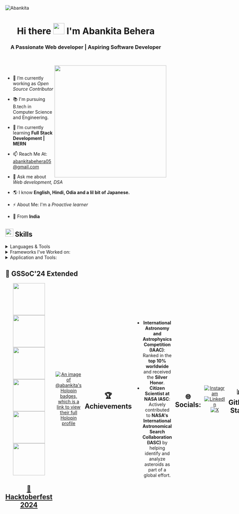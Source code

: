 <p align="left"> <img src="https://komarev.com/ghpvc/?username=Abankita&label=Profile%20views&color=0e75b6&style=flat" alt="Abankita" /> </p>



<h1 align="center">Hi there <img src="https://raw.githubusercontent.com/aemmadi/aemmadi/master/wave.gif" width="35px"> I'm Abankita Behera</h1>
<h3 align="center">A Passionate Web developer | Aspiring Software Developer</h3>

<br/>

<img src="https://raw.githubusercontent.com/sanjay-kv/sanjay-kv/main/Assets/illustration.png" min-width="300px" max-width="300px" width="350px" align="right"> <br>


- 🔭 I’m currently working as *Open Source Contributor*

- 📚 I'm pursuing B.tech in Computer Science and Engineering.

- 🌱 I’m currently learning **Full Stack Development | MERN**

- 📫 Reach Me At: [abankitabehera05@gmail.com](mailto:abankitabehera05@gmail.com) <br>

- 💬 Ask me about *Web development, DSA*

- 🌎 I know **English, Hindi, Odia and a lil bit of Japanese.**
- ⚡ About Me: I'm a *Proactive learner*
- 📍 From **India**

## <img src="https://media2.giphy.com/media/QssGEmpkyEOhBCb7e1/giphy.gif?cid=ecf05e47a0n3gi1bfqntqmob8g9aid1oyj2wr3ds3mg700bl&rid=giphy.gif" width ="25"><b> Skills</b>

<p align="center">

<details>
<summary>Languages & Tools</summary> <br>

![JAVA](https://img.shields.io/badge/Java-ED8B00?style=for-the-badge&logo=openjdk&logoColor=white) 
![C++](https://img.shields.io/badge/C%2B%2B-00599C?style=for-the-badge&logo=c%2B%2B&logoColor=white) <br>
![HTML](https://img.shields.io/badge/html-%23E34F26.svg?style=for-the-badge&logo=html5&logoColor=white) 
![CSS](https://img.shields.io/badge/css-%231572B6.svg?style=for-the-badge&logo=css3&logoColor=white) 
![JavaScript](https://img.shields.io/badge/javascript%20-%23323330.svg?&style=for-the-badge&logo=javascript&logoColor=%23F7DF1E) 
</details>

<details>
<summary>Frameworks I've Worked on:</summary> <br>

   ![Reactjs](https://img.shields.io/badge/react%20-%2320232a.svg?&style=for-the-badge&logo=react&logoColor=%2361DAFB)
   </details>
   
   
 <details>
<summary>Application and Tools:</summary> <br>

 ![Visual Studio Code](https://img.shields.io/badge/Visual%20Studio%20Code-0078d7.svg?style=for-the-badge&logo=visual-studio-code&logoColor=white)
 ![Git](https://img.shields.io/badge/git-%23F05033.svg?style=for-the-badge&logo=git&logoColor=white)
    ![GitHub](https://img.shields.io/badge/github-%23121011.svg?style=for-the-badge&logo=github&logoColor=white)
    </br>
 ![Windows](https://img.shields.io/badge/Windows-0078D6?style=for-the-badge&logo=windows&logoColor=white)
 ![Canva](https://img.shields.io/badge/Canva-%2300C4CC.svg?style=for-the-badge&logo=Canva&logoColor=white)
  ![Chrome](https://img.shields.io/badge/Google_chrome-4285F4?style=for-the-badge&logo=Google-chrome&logoColor=white) 
  ![Microsoft Office](https://img.shields.io/badge/Microsoft_Office-D83B01?style=for-the-badge&logo=microsoft-office&logoColor=white)   
  </details>
</p>
  
## 🚀 **GSSoC'24 Extended**

<div style='display:flex; align-items:center; gap: 10px;' align='center'><a href="https://gssoc.girlscript.tech/leaderboard">
<img src="https://raw.githubusercontent.com/GSSoC24/Postman-Challenge/main/docs/assets/Postman%20White.png" width="100px" height="100px" />
  <img src="https://raw.githubusercontent.com/GSSoC24/Postman-Challenge/main/docs/assets/1.png" width="100px" height="100px" />
  <img src="https://raw.githubusercontent.com/GSSoC24/Postman-Challenge/main/docs/assets/2.png" width="100px" height="100px" />
  <img src="https://raw.githubusercontent.com/GSSoC24/Postman-Challenge/main/docs/assets/3.png" width="100px" height="100px" />
  <img src="https://raw.githubusercontent.com/GSSoC24/Postman-Challenge/main/docs/assets/4.png" width="100px" height="100px" />
  <img src="https://raw.githubusercontent.com/GSSoC24/Postman-Challenge/main/docs/assets/5.png" width="100px" height="100px" />

## 👻 **Hacktoberfest 2024**
[![An image of @abankita's Holopin badges, which is a link to view their full Holopin profile](https://holopin.me/abankita)](https://holopin.io/@abankita)




## 🏆 **Achievements**
- **International Astronomy and Astrophysics Competition (IAAC)**: Ranked in the **top 10% worldwide** and received the **Silver Honor**.
- **Citizen Scientist at NASA IASC**: Actively contributed to **NASA's International Astronomical Search Collaboration (IASC)** by helping identify and analyze asteroids as part of a global effort.


## 🌐 Socials:
[![Instagram](https://img.shields.io/badge/Instagram-%23E4405F.svg?logo=Instagram&logoColor=white)](https://instagram.com/abankita_25) [![LinkedIn](https://img.shields.io/badge/LinkedIn-%230077B5.svg?logo=linkedin&logoColor=white)](https://www.linkedin.com/in/abankita-behera-210836227) [![X](https://img.shields.io/badge/X-black.svg?logo=X&logoColor=white)](https://x.com/ItsAbankita) 


## 📊 GitHub Stats:
<a href="https://github.com/Abankita">
   <img height="155em" src="http://github-profile-summary-cards.vercel.app/api/cards/profile-details?username=Abankita&theme=github_dark" alt="Abankita Behera github stats" /></br>
   <img height="155em" src="http://github-profile-summary-cards.vercel.app/api/cards/repos-per-language?username=Abankita&theme=github_dark" alt="My Top Languages" />
  <img height="155em" src="http://github-profile-summary-cards.vercel.app/api/cards/stats?username=Abankita&theme=github_dark" alt="Stats" class="center" />
</a>

</br>
<p align="center">
  <b>Thank you for visiting my profile! Feel free to explore my repositories. I would love to collaborate. 😊</b>
</p>



